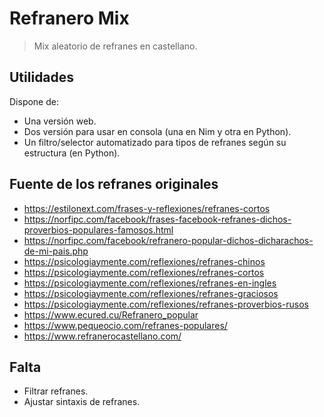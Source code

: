 # Refranero Mix

> Mix aleatorio de refranes en castellano.


## Utilidades

Dispone de:

+ Una versión web.
+ Dos versión para usar en consola (una en Nim y otra en Python).
+ Un filtro/selector automatizado para tipos de refranes según su estructura (en Python).

## Fuente de los refranes originales

+ https://estilonext.com/frases-y-reflexiones/refranes-cortos
+ https://norfipc.com/facebook/frases-facebook-refranes-dichos-proverbios-populares-famosos.html
+ https://norfipc.com/facebook/refranero-popular-dichos-dicharachos-de-mi-pais.php
+ https://psicologiaymente.com/reflexiones/refranes-chinos
+ https://psicologiaymente.com/reflexiones/refranes-cortos
+ https://psicologiaymente.com/reflexiones/refranes-en-ingles
+ https://psicologiaymente.com/reflexiones/refranes-graciosos
+ https://psicologiaymente.com/reflexiones/refranes-proverbios-rusos
+ https://www.ecured.cu/Refranero_popular
+ https://www.pequeocio.com/refranes-populares/
+ https://www.refranerocastellano.com/

## Falta 

+ Filtrar refranes.
+ Ajustar sintaxis de refranes.
